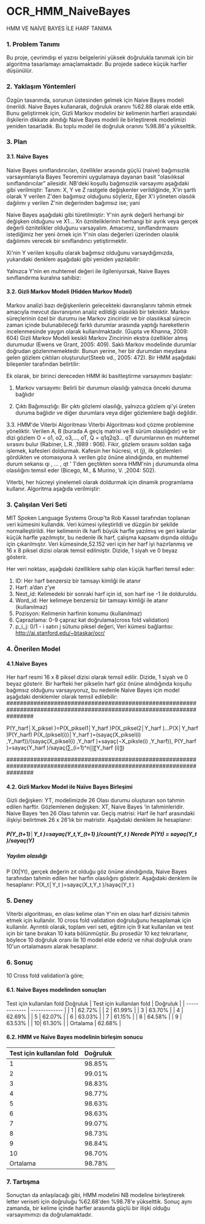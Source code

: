 # OCR_HMM_NaiveBayes
HMM VE NAİVE BAYES İLE HARF TANIMA


### 1. Problem Tanımı
Bu proje, çevrimdışı el yazısı belgelerini yüksek doğrulukla tanımak için bir algoritma tasarlamayı amaçlamaktadır. Bu projede sadece küçük harfler düşünülür.

### 2. Yaklaşım Yöntemleri
Özgün tasarımda, sorunun üstesinden gelmek için Naive Bayes modeli önerildi. Naive Bayes kullanarak, doğruluk oranını %62.88 olarak elde ettik. Bunu geliştirmek için, Gizli Markov modelini bir kelimenin harfleri arasındaki ilişkilerin dikkate alındığı Naive Bayes modeli ile birleştirerek modelimizi yeniden tasarladık. Bu toplu model ile doğruluk oranını %98.86'a yükselttik.

### 3. Plan
#### 3.1. Naïve Bayes 
Naive Bayes sınıflandırıcıları, özellikler arasında güçlü (naive) bağımsızlık varsayımlarıyla Bayes Teoremini uygulamaya dayanan basit "olasılıksal sınıflandırıcılar" ailesidir.
NB'deki koşullu bağımsızlık varsayımı aşağıdaki gibi verilmiştir: 
Tanım: X, Y ve Z rastgele değişkenler verildiğinde, X'in şartlı olarak Y verilen Z'den bağımsız olduğunu söyleriz, Eğer X'i yöneten olasılık dağılımı y verilen Z'nin değerinden bağımsız ise; yani
 
Naive Bayes aşağıdaki gibi türetilmiştir: 
Y'nin ayrık değerli herhangi bir değişken olduğunu ve X1... Xn özniteliklerinin herhangi bir ayrık veya gerçek değerli öznitelikler olduğunu varsayalım. Amacımız, sınıflandırmasını istediğimiz her yeni örnek için Y'nin olası değerleri üzerinden olasılık dağılımını verecek bir sınıflandırıcı yetiştirmektir.
 
Xi'nin Y verilen koşullu olarak bağımsız olduğunu varsaydığımızda, yukarıdaki denklem aşağıdaki gibi yeniden yazılabilir: 
 
Yalnızca Y'nin en muhtemel değeri ile ilgileniyorsak, Naive Bayes sınıflandırma kuralına sahibiz: 
 
#### 3.2. Gizli Markov Modeli (Hidden Markov Model)
Markov analizi bazı değişkenlerin gelecekteki davranışlarını tahmin etmek amacıyla mevcut davranışının analiz edildiği olasılıklı bir tekniktir. Markov süreçlerinin özel bir durumu ise Markov zinciridir ve bir olasılıksal sürecin zaman içinde bulunabileceği farklı durumlar arasında yaptığı hareketlerin incelenmesinde yaygın olarak kullanılmaktadır. (Gupta ve Khanna, 2009: 604)  Gizli Markov Modeli kesikli Markov Zincirinin ekstra özellikler almış durumudur (Ewens ve Grant, 2005: 409). Saklı Markov modelinde durumlar doğrudan gözlenmemektedir. Bunun yerine, her bir durumdan meydana gelen gözlem çıktıları oluşturulur(Steeb vd., 2005: 472). Bir HMM aşağıdaki bileşenler tarafından belirtilir:
 
Ek olarak, bir birinci dereceden HMM iki basitleştirme varsayımını başlatır:
1. Markov varsayımı: Belirli bir durumun olasılığı yalnızca önceki duruma bağlıdır
 
2. Çıktı Bağımsızlığı: Bir çıktı gözlemi olasılığı, yalnızca gözlem qi'yi üreten duruma bağlıdır ve diğer durumlara veya diğer gözlemlere bağlı değildir.
 
3.3. HMM'de Viterbi Algoritması
Viterbi Algoritması kod çözme problemine yöneliktir. Verilen A, B (burada A geçiş matrisi ve B sürüm olasılığıdır) ve bir dizi gözlem O = o1, o2, o3,…, oT, Q = q1q2q3… qT durumlarının en muhtemel sırasını bulur (Rabiner, L.R. ,1989 : 906).
Fikir, gözlem sırasını soldan sağa işlemek, kafesleri doldurmak. Kafesin her hücresi, vt (j), ilk gözlemleri gördükten ve otomasyona λ verilen göz önüne alındığında, en muhtemel durum sekansı qı , ... , qt ' 1'den geçtikten sonra HMM'nin j durumunda olma olasılığını temsil eder (Bicego, M., & Murino, V. ,2004: 502). 
 
Viterbi, her hücreyi yinelemeli olarak doldurmak için dinamik programlama kullanır. Algoritma aşağıda verilmiştir: 

### 3. Çalışılan Veri Seti
MIT Spoken Language Systems Group'ta Rob Kassel tarafından toplanan veri kümesini kullandık. Veri kümesi iyileştirildi ve düzgün bir şekilde normalleştirildi. Her kelimenin ilk harfi büyük harfle yazılmış ve geri kalanlar küçük harfle yazılmıştır, bu nedenle ilk harf, çalışma kapsamı dışında olduğu için çıkarılmıştır. 
Veri kümesinde,52.152 veri için her harf iyi hazırlanmış ve 16 x 8 piksel dizisi olarak temsil edilmiştir. Dizide, 1 siyah ve 0 beyaz gösterir.
 
Her veri noktası, aşağıdaki özelliklere sahip olan küçük harfleri temsil eder:
1. ID: Her harf benzersiz bir tamsayı kimliği ile atanır
2. Harf: a’dan z’ye
3. Next_id: Kelimedeki bir sonraki harf için id, son harf ise -1 ile dolduruldu.
4. Word_id: Her kelimeye benzersiz bir tamsayı kimliği ile atanır (kullanılmaz)
5. Pozisyon: Kelimenin harfinin konumu (kullanılmaz)
6. Çaprazlama: 0-9 çapraz kat doğrulama(cross fold validation)
7. p_i_j: 0/1 - i satırı j sütunu piksel değeri, 
Veri kümesi bağlantısı:
http://ai.stanford.edu/~btaskar/ocr/

### 4. Önerilen Model
#### 4.1.Naïve Bayes
Her harf resmi 16 x 8 piksel dizisi olarak temsil edilir. Dizide, 1 siyah ve 0 beyaz gösterir. Bir harfteki her pikselin harf göz önüne alındığında koşullu bağımsız olduğunu varsayıyoruz, bu nedenle Naive Bayes için model aşağıdaki denklemler olarak temsil edilebilir:
########################################################################################################################

P(Y_harf│X_piksel )=P(X_piksel1│Y_harf )P(X_piksel2│Y_harf )…P(X│Y_harf )P(Y_harf)
P(X_(piksel(i))│Y_harf )=(sayaç(X_piksel(i) ,Y_harf))/(sayaç(X_piksel(i) ,Y_harf )+sayaç(¬X_piksle(i) ,Y_harf)), P(Y_harf )=sayaç(Y_harf )/sayaç(∑_(i=1)^n▒〖Y_harf (i)〗) 

########################################################################################################################

#### 4.2. Gizli Markov Model ile Naïve Bayes Birleşimi
 
Gizli değişken: YT, modelimizde 26 Olası durumu oluşturan son tahmin edilen harftir. 
Gözlemlenen değişken: XT, Naive Bayes ‘in tahminleridir. Naive Bayes ‘ten 26 Olası tahmin var.
Geçiş matrisi:
Harf ile harf arasındaki ilişkiyi belirtmek 26 x 26'lık bir matristir. Aşağıdaki denklem ile hesaplanır:
##### P(Y_(t+1)│Y_t )=sayaç(Y_t,Y_(t+1) )/count(Y_t )       Nerede P(Yt) = sayaç(Y_t )/sayaç(Y) 
##### Yayılım olasılığı 
P (Xt|Yt), gerçek değerin zıt olduğu göz önüne alındığında, Naive Bayes tarafından tahmin edilen her harfin olasılığını gösterir. Aşağıdaki denklem ile hesaplanır:
P(X_t│Y_t )=sayaç(X_t,Y_t )/sayaç(Y_t ) 

### 5. Deney
Viterbi algoritması, en olası kelime olan Y'nin en olası harf dizisini tahmin etmek için kullanılır. 10 cross fold validation doğruluğunu hesaplamak için kullanılır. Ayrıntılı olarak, toplam veri seti, eğitim için 9 kat kullanılan ve test için bir tane bırakan 10 kata bölünmüştür. Bu prosedür 10 kez tekrarlanır, böylece 10 doğruluk oranı ile 10 model elde ederiz ve nihai doğruluk oranı 10'un ortalamasını alarak hesaplanır.

### 6. Sonuç 
10 Cross fold validation’a göre;
#### 6.1. Naïve Bayes modelinden sonuçları
Test için kullanılan fold	Doğruluk
| Test için kullanılan fold | Doğruluk |
| ------------- | ------------- |
| 1 | 62.72% |
| 2 | 61.99% |
| 3 | 63.70% |
| 4	| 62.69% |
| 5	| 62.07% |
| 6	| 63.03% |
| 7	| 61.15% |
| 8	| 64.58% |
| 9	| 63.53% |
| 10| 61.30% |
| Ortalama |	62.68% |
#### 6.2. HMM ve Naïve Bayes modelinin birleşim sonucu
| Test için kullanılan fold | Doğruluk |
| ------------- | ------------- |
| 1 |	98.85% |
| 2 |	99.01% |
| 3 |	98.83% |
| 4 |	98.77% |
| 5 |	98.63% |
| 6 |	98.63% |
| 7 |	99.07% |
| 8 |	98.73% |
| 9 |	98.84% |
| 10 |	98.70% |
| Ortalama |	98.78% |

### 7. Tartışma
Sonuçtan da anlaşılacağı gibi, HMM modelini NB modeline birleştirerek letter veriseti için  doğruluğu %62.68'den %98.78'e yükselttik. Sonuç aynı zamanda, bir kelime içinde harfler arasında güçlü bir ilişki olduğu varsayımımızı da doğrulamaktadır. 

